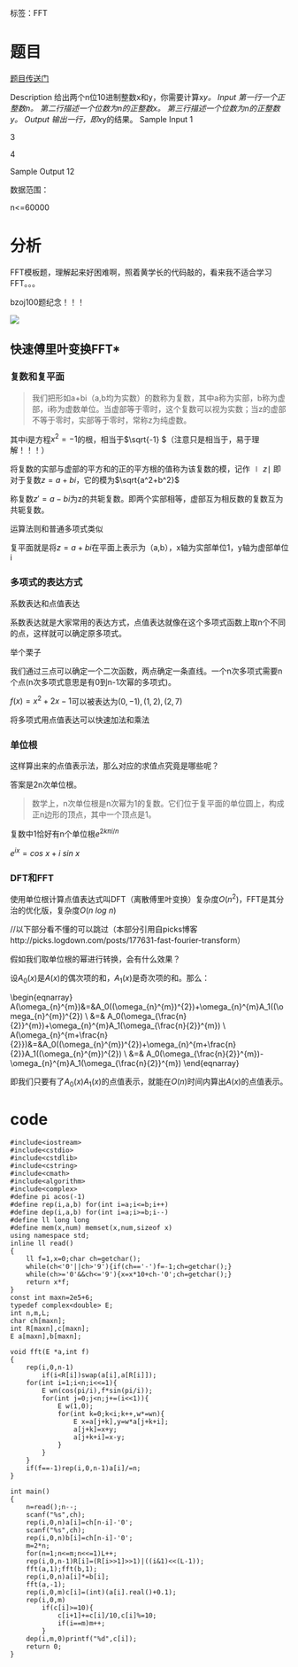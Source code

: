 ﻿---
tags: 
 - 数论-FFT
grammar_cjkRuby: true
catalog: true
layout:  post
header-img: "img/header/P12.jpg"
preview-img: "/img/preview/P52.jpg"
---
标签：FFT

# 题目
[题目传送门](http://www.lydsy.com/JudgeOnline/problem.php?id=2179)

Description
给出两个n位10进制整数x和y，你需要计算x*y。
Input
第一行一个正整数n。 第二行描述一个位数为n的正整数x。 第三行描述一个位数为n的正整数y。
Output
输出一行，即x*y的结果。
Sample Input
1

3

4



Sample Output
12



数据范围：

n<=60000

# 分析

FFT模板题，理解起来好困难啊，照着黄学长的代码敲的，看来我不适合学习FFT。。。

bzoj100题纪念！！！

![](http://img.blog.csdn.net/20171213172724300?watermark/2/text/aHR0cDovL2Jsb2cuY3Nkbi5uZXQvcXdlcnR5MTEyNQ==/font/5a6L5L2T/fontsize/400/fill/I0JBQkFCMA==/dissolve/70/gravity/SouthEast)

## 快速傅里叶变换FFT*

### 复数和复平面

> 我们把形如a+bi（a,b均为实数）的数称为复数，其中a称为实部，b称为虚部，i称为虚数单位。当虚部等于零时，这个复数可以视为实数；当z的虚部不等于零时，实部等于零时，常称z为纯虚数。

其中i是方程$x^2=-1$的根，相当于$\sqrt{-1} $（注意只是相当于，易于理解！！！）

将复数的实部与虚部的平方和的正的平方根的值称为该复数的模，记作$∣z∣$
即对于复数$z=a+bi$，它的模为$\sqrt{a^2+b^2}$

称复数$z'=a-bi$为z的共轭复数。即两个实部相等，虚部互为相反数的复数互为共轭复数。

运算法则和普通多项式类似

复平面就是将$z=a+bi$在平面上表示为（a,b），x轴为实部单位1，y轴为虚部单位i

### 多项式的表达方式

系数表达和点值表达

系数表达就是大家常用的表达方式，点值表达就像在这个多项式函数上取n个不同的点，这样就可以确定原多项式。

举个栗子

我们通过三点可以确定一个二次函数，两点确定一条直线。一个n次多项式需要n个点(n次多项式意思是有0到n-1次幂的多项式)。

$f(x)=x^2+2x-1$可以被表达为${  ( 0 , -1 ) , ( 1 , 2 ) , ( 2 , 7 )  }$

将多项式用点值表达可以快速加法和乘法

### 单位根

这样算出来的点值表示法，那么对应的求值点究竟是哪些呢？

答案是2n次单位根。

> 数学上，n次单位根是n次幂为1的复数。它们位于复平面的单位圆上，构成正n边形的顶点，其中一个顶点是1。

复数中1恰好有n个单位根$e^{2k\pi i/n}$

$e^{ix}=cos\ x+i\ sin\ x$

### DFT和FFT

使用单位根计算点值表达式叫DFT（离散傅里叶变换）复杂度$O(n^2)$，FFT是其分治的优化版，复杂度$O(n\ log\ n)$

//以下部分看不懂的可以跳过（本部分引用自picks博客http://picks.logdown.com/posts/177631-fast-fourier-transform）

假如我们取单位根的幂进行转换，会有什么效果？

设$A_0 (x)$是$A(x)$的偶次项的和，$A_1(x)$是奇次项的和。那么：

\begin{eqnarray}
A(\omega_{n}^{m})&=&A_0((\omega_{n}^{m})^{2})+\omega_{n}^{m}A_1((\omega_{n}^{m})^{2}) \\
&=& A_0(\omega_{\frac{n}{2}}^{m})+\omega_{n}^{m}A_1(\omega_{\frac{n}{2}}^{m}) \\
A(\omega_{n}^{m+\frac{n}{2}})&=&A_0((\omega_{n}^{m})^{2})+\omega_{n}^{m+\frac{n}{2}}A_1((\omega_{n}^{m})^{2}) \\
&=& A_0(\omega_{\frac{n}{2}}^{m})-\omega_{n}^{m}A_1(\omega_{\frac{n}{2}}^{m})
\end{eqnarray}

即我们只要有了$A_0 (x)A_1(x)$的点值表示，就能在$O(n)$时间内算出$A(x)$的点值表示。


# code

```
#include<iostream>
#include<cstdio>
#include<cstdlib>
#include<cstring>
#include<cmath>
#include<algorithm>
#include<complex>
#define pi acos(-1)
#define rep(i,a,b) for(int i=a;i<=b;i++)
#define dep(i,a,b) for(int i=a;i>=b;i--)
#define ll long long
#define mem(x,num) memset(x,num,sizeof x)
using namespace std;
inline ll read()
{
	ll f=1,x=0;char ch=getchar();
	while(ch<'0'||ch>'9'){if(ch=='-')f=-1;ch=getchar();}
	while(ch>='0'&&ch<='9'){x=x*10+ch-'0';ch=getchar();}
	return x*f;
}
const int maxn=2e5+6;
typedef complex<double> E;
int n,m,L;
char ch[maxn];
int R[maxn],c[maxn];
E a[maxn],b[maxn];

void fft(E *a,int f)
{
	rep(i,0,n-1)
		if(i<R[i])swap(a[i],a[R[i]]);
	for(int i=1;i<n;i<<=1){
		E wn(cos(pi/i),f*sin(pi/i));
		for(int j=0;j<n;j+=(i<<1)){
			E w(1,0);
			for(int k=0;k<i;k++,w*=wn){
				E x=a[j+k],y=w*a[j+k+i];
				a[j+k]=x+y;
				a[j+k+i]=x-y;
			}
		}
	}
	if(f==-1)rep(i,0,n-1)a[i]/=n;
}

int main()
{
	n=read();n--;
	scanf("%s",ch);
	rep(i,0,n)a[i]=ch[n-i]-'0';
	scanf("%s",ch);
	rep(i,0,n)b[i]=ch[n-i]-'0';
	m=2*n;
	for(n=1;n<=m;n<<=1)L++;
	rep(i,0,n-1)R[i]=(R[i>>1]>>1)|((i&1)<<(L-1));
	fft(a,1);fft(b,1);
	rep(i,0,n)a[i]*=b[i];
	fft(a,-1);
	rep(i,0,m)c[i]=(int)(a[i].real()+0.1);
	rep(i,0,m)
		if(c[i]>=10){
			c[i+1]+=c[i]/10,c[i]%=10;
			if(i==m)m++;
		}
	dep(i,m,0)printf("%d",c[i]);
	return 0;
}
```